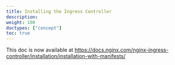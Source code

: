 ```yaml
---
title: Installing the Ingress Controller
description: 
weight: 100
doctypes: ["concept"]
toc: true
---
```



This doc is now available at https://docs.nginx.com/nginx-ingress-controller/installation/installation-with-manifests/